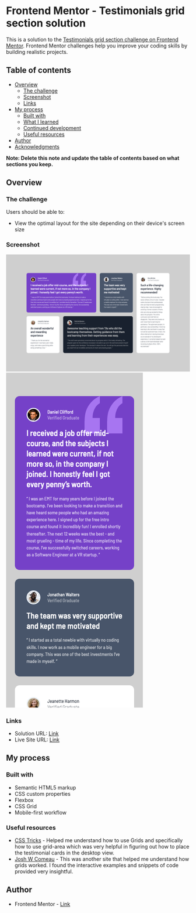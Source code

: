 # Frontend Mentor - Testimonials grid section solution

This is a solution to the [Testimonials grid section challenge on Frontend Mentor](https://www.frontendmentor.io/challenges/testimonials-grid-section-Nnw6J7Un7). Frontend Mentor challenges help you improve your coding skills by building realistic projects.

## Table of contents

- [Overview](#overview)
  - [The challenge](#the-challenge)
  - [Screenshot](#screenshot)
  - [Links](#links)
- [My process](#my-process)
  - [Built with](#built-with)
  - [What I learned](#what-i-learned)
  - [Continued development](#continued-development)
  - [Useful resources](#useful-resources)
- [Author](#author)
- [Acknowledgments](#acknowledgments)

**Note: Delete this note and update the table of contents based on what sections you keep.**

## Overview

### The challenge

Users should be able to:

- View the optimal layout for the site depending on their device's screen size

### Screenshot

![Desktop View](./images/screenshots/desktop.png)
![Mobile View](./images/screenshots/mobile.png)

### Links

- Solution URL: [Link](https://www.frontendmentor.io/solutions/testimonials-grid-Yzhdqjm_cc)
- Live Site URL: [Link](https://testimonials-grid-seven-tau.vercel.app/)

## My process

### Built with

- Semantic HTML5 markup
- CSS custom properties
- Flexbox
- CSS Grid
- Mobile-first workflow

### Useful resources

- [CSS Tricks](https://css-tricks.com/snippets/css/complete-guide-grid/#prop-grid-template-columns-rows) - Helped me understand how to use Grids and specifically how to use grid-area which was very helpful in figuring out how to place the testimonial cards in the desktop view.
- [Josh W Comeau](https://www.joshwcomeau.com/css/interactive-guide-to-grid/) - This was another site that helped me understand how grids worked. I found the interactive examples and snippets of code provided very insightful.

## Author

- Frontend Mentor - [Link](https://www.frontendmentor.io/profile/teuthix)
